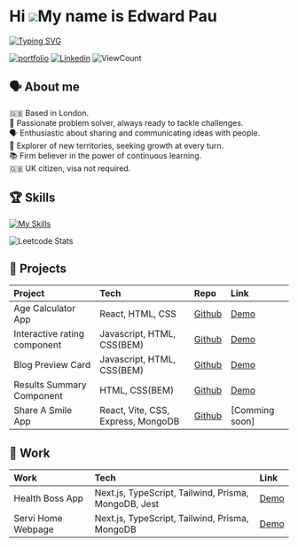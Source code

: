 # Hi ![](https://user-images.githubusercontent.com/18350557/176309783-0785949b-9127-417c-8b55-ab5a4333674e.gif)My name is Edward Pau
[![Typing SVG](https://readme-typing-svg.herokuapp.com?font=Open+Sans&weight=700&size=24&pause=1000&color=006AFF&random=false&width=435&lines=Front+End+Developer)](https://git.io/typing-svg)

[![portfolio](https://img.shields.io/badge/%3E__%20My%20Portfolio-%239FC131?style=for-the-badge)](https://edpau.me/)
[![Linkedin](https://img.shields.io/badge/LinkedIn-0077B5?style=for-the-badge&logo=linkedin&logoColor=white)](https://www.linkedin.com/in/edwardpau/)
![ViewCount](https://komarev.com/ghpvc/?username=edpau&style=for-the-badge&color=lightgrey)


## 🗣️ About me
🇬🇧 Based in London.<br>
🔧 Passionate problem solver, always ready to tackle challenges.<br>
🗣️ Enthusiastic about sharing and communicating ideas with people.<br>
🧭 Explorer of new territories, seeking growth at every turn.<br>
📚 Firm believer in the power of continuous learning.<br>
🇬🇧 UK citizen, visa not required.

## 🏆 Skills
[![My Skills](https://skillicons.dev/icons?i=js,ts,html,css,tailwind,react,nextjs,vercel,angular,redux,nodejs,express,jest,jquery,prisma,mongodb,postgres,postman,docker,figma,git&perline=11)](https://skillicons.dev)

![Leetcode Stats](https://leetcard.jacoblin.cool/edpau116)

## 🔮 Projects

  
|Project                 | Tech                                             | Repo                                                                    | Link                                                              |
|:-----------------------|:-------------------------------------------------|:------------------------------------------------------------------------|:------------------------------------------------------------------|
| Age Calculator App     |  React, HTML, CSS                                | [Github](https://github.com/edpau/FM_age_calculator_app_react)          | [Demo](https://edpau.github.io/FM_age_calculator_app_react/)       | 
| Interactive rating component    |  Javascript, HTML, CSS(BEM)             | [Github](https://github.com/edpau/fm_interactive_rating_componentt_main)          | [Demo](https://edpau.github.io/fm_interactive_rating_componentt_main/)       |
| Blog Preview Card      |  Javascript, HTML, CSS(BEM)                       | [Github](https://github.com/edpau/FM_Blog_preview_card)                 | [Demo](https://edpau.github.io/FM_Blog_preview_card/)               |
| Results Summary Component|  HTML, CSS(BEM)                                | [Github](https://github.com/edpau/FM_Results_summary_component)         | [Demo](https://edpau.github.io/FM_Results_summary_component/)       |
| Share A Smile App      | React, Vite, CSS, Express, MongoDB               | [Github](https://github.com/edpau/ShareASmile)                          | [Comming soon]
  


## 🎯 Work

  
|Work                    | Tech                                                     | Link                                                              |
|:-----------------------|:---------------------------------------------------------|:------------------------------------------------------------------|
| Health Boss App        |  Next.js, TypeScript, Tailwind, Prisma, MongoDB, Jest    | [Demo](https://health-boss.vercel.app)                                                                                                |
| Servi Home Webpage     |  Next.js, TypeScript, Tailwind, Prisma, MongoDB          | [Demo](https://servihome-demo-miklyxs-projects.vercel.app)                                                                            


